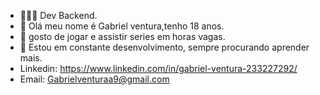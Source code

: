 
- 👨🏽‍💻 Dev Backend.
- 👋 Olá meu nome é Gabriel ventura,tenho 18 anos.
- 👀 gosto de jogar e assistir series em horas vagas.
- 💞️ Estou em constante desenvolvimento, sempre procurando aprender mais.
- Linkedin: https://www.linkedin.com/in/gabriel-ventura-233227292/
- Email: Gabrielventuraa9@gmail.com
